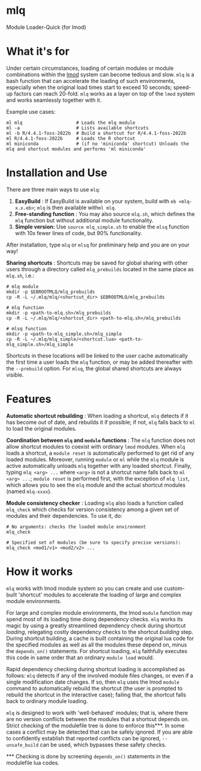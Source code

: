 # mlq
Module Loader-Quick (for lmod)

# What it's for

Under certain circumstances, loading of certain modules or module combinations within the [lmod](https://lmod.readthedocs.io/en/latest/) system can become tedious and slow. `mlq` is a bash function that can accelerate the loading of such environments, especially when the original load times start to exceed 10 seconds; speed-up factors can reach 20-fold. ``mlq`` works as a layer on top of the `lmod` system and works seamlessly together with it.

Example use cases:
```
ml mlq                    # Loads the mlq module
ml -a                     # Lists available shortcuts
ml -b R/4.4.1-foss-2022b  # Build a shortcut for R/4.4.1-foss-2022b
ml R/4.4.1-foss-2022b     # Loads the R shortcut
ml miniconda              # (if no 'miniconda' shortcut) Unloads the mlq and shortcut modules and performs 'ml miniconda'
```

# Installation and Use

There are three main ways to use `mlq`:
1. <b>EasyBuild</b> : If EasyBuild is available on your system, build with `eb <mlq-x.x.eb>`; `mlq` is then available with`ml mlq`.
2. <b>Free-standing function</b> : You may also source `mlq.sh`, which defines the `mlq` function but without additional module functionality.
3. <b>Simple version:</b> Use `source mlq_simple.sh` to enable the `mlsq` function with 10x fewer lines of code, but 90% functionality.

After installation, type `mlq` or `mlsq` for preliminary help and you are on your way!

<b>Sharing shortcuts</b> : Shortcuts may be saved for global sharing with other users through a directory called `mlq_prebuilds` located in the same place as `mlq.sh`, i.e.:
```
# mlq module
mkdir -p $EBROOTMLQ/mlq_prebuilds
cp -R -L ~/.mlq/mlq/<shortcut_dir> $EBROOTMLQ/mlq_prebuilds

# mlq function
mkdir -p <path-to-mlq.sh>/mlq_prebuilds
cp -R -L ~/.mlq/mlq/<shortcut_dir> <path-to-mlq.sh>/mlq_prebuilds

# mlsq function
mkdir -p <path-to-mlq_simple.sh>/mlq_simple
cp -R -L ~/.mlq/mlq_simple/<shortcut.lua> <path-to-mlq_simple.sh>/mlq_simple
```
Shortcuts in these locations will be linked to the user cache automatically the first time a user loads the `mlq` function, or may be added thereafter with the `--prebuild` option. For `mlsq`, the global shared shortcuts are always visible.

# Features

<b>Automatic shortcut rebuilding</b> : When loading a shortcut, `mlq` detects if it has become out of date, and rebuilds it if possible; if not, `mlq` falls back to `ml` to load the original modules.

<b>Coordination between `mlq` and `module` functions</b> : The `mlq` function does not allow shortcut modules to coexist with ordinary `lmod` modules. When `mlq` loads a shortcut, a `module reset` is automatically performed to get rid of any loaded modules. Moreover, running `module` or `ml` while the `mlq` module is active automatically unloads `mlq` together with any loaded shortcut. Finally, typing `mlq <arg> ...` where `<arg>` is not a shortcut name falls back to `ml <arg> ...`; `module reset` is performed first, with the exception of `mlq list`, which allows you to see the `mlq` module and the actual shortcut modules (named `mlq-xxxx`).

<b>Module consistency checker</b> : Loading `mlq` also loads a function called `mlq_check` which checks for version consistency among a given set of modules and their dependencies. To use it, do:
```
# No arguments: checks the loaded module environment
mlq_check

# Specified set of modules (be sure to specify precise versions):
mlq_check <mod1/v1> <mod2/v2> ...
  ```

# How it works

`mlq` works with lmod module system so you can create and use custom-built
   'shortcut' modules to accelerate the loading of large and complex
   module environments.

 For large and complex module environments, the lmod `module` function may spend most of its loading time 
 doing dependency checks. `mlq` works its magic by using a greatly streamlined dependency check during shortcut *loading*, 
    relegating costly dependency checks to the shortcut *building* step. During shortcut building, 
    a cache is built containing the original lua code for the specified modules as well as
    all the modules these depend on, minus the `depends_on()`
   statements. For shortcut loading, `mlq` faithfully executes this code in same order that an ordinary `module load` would.
   
   Rapid dependency checking during shortcut loading is accomplished as follows:
   `mlq` detects if any of the involved module files changes, or even if a single modification
   date changes. If so, then `mlq` uses the lmod `module` command to automatically rebuild the shortcut
   (the user is prompted to rebuild the shortcut in the interactive case);
   failing that, the shortcut falls back to ordinary module loading.

  `mlq` is designed to work with 'well-behaved' modules;
   that is, where there are no version conflicts between the modules
   that a shortcut depends on. Strict checking of the modulefile tree 
   is done to enforce this***.
   In some cases a conflict may be detected that can be safely ignored. 
   If you are able to confidently establish that reported conflicts can
   be ignored, `--unsafe_build`     can be used, which bypasses these safety checks.

*** Checking is done by screening `depends_on()` statements in the
     modulefile lua codes.

